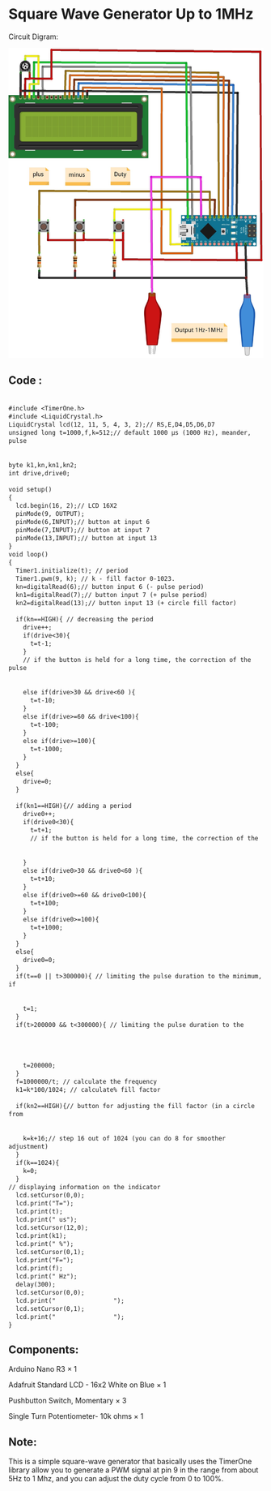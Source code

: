 # Square Wave Generator Up to 1MHz 

Circuit Digram:

![ Circuit ](https://github.com/Dushyantsingh-ds/embedded/blob/main/Projects/Assets/Project%202.1.jpg)

## Code :
```

#include <TimerOne.h>
#include <LiquidCrystal.h>
LiquidCrystal lcd(12, 11, 5, 4, 3, 2);// RS,E,D4,D5,D6,D7
unsigned long t=1000,f,k=512;// default 1000 μs (1000 Hz), meander, pulse 


byte k1,kn,kn1,kn2;
int drive,drive0;

void setup()
{ 
  lcd.begin(16, 2);// LCD 16X2
  pinMode(9, OUTPUT);
  pinMode(6,INPUT);// button at input 6
  pinMode(7,INPUT);// button at input 7 
  pinMode(13,INPUT);// button at input 13
}
void loop()
{
  Timer1.initialize(t); // period    
  Timer1.pwm(9, k); // k - fill factor 0-1023. 
  kn=digitalRead(6);// button input 6 (- pulse period) 
  kn1=digitalRead(7);// button input 7 (+ pulse period)
  kn2=digitalRead(13);// button input 13 (+ circle fill factor)

  if(kn==HIGH){ // decreasing the period 
    drive++;
    if(drive<30){ 
      t=t-1;  
    }
    // if the button is held for a long time, the correction of the pulse 


    else if(drive>30 && drive<60 ){ 
      t=t-10; 
    }
    else if(drive>=60 && drive<100){
      t=t-100;
    }
    else if(drive>=100){
      t=t-1000;
    }
  }
  else{
    drive=0;
  }

  if(kn1==HIGH){// adding a period 
    drive0++;
    if(drive0<30){
      t=t+1; 
      // if the button is held for a long time, the correction of the 


    }
    else if(drive0>30 && drive0<60 ){ 
      t=t+10; 
    }
    else if(drive0>=60 && drive0<100){
      t=t+100;
    }
    else if(drive0>=100){
      t=t+1000;
    }
  } 
  else{
    drive0=0;
  }
  if(t==0 || t>300000){ // limiting the pulse duration to the minimum, if 


    t=1;
  }
  if(t>200000 && t<300000){ // limiting the pulse duration to the 




    t=200000;
  } 
  f=1000000/t; // calculate the frequency 
  k1=k*100/1024; // calculate% fill factor

  if(kn2==HIGH){// button for adjusting the fill factor (in a circle from 


    k=k+16;// step 16 out of 1024 (you can do 8 for smoother adjustment)
  }
  if(k==1024){
    k=0;
  }
// displaying information on the indicator
  lcd.setCursor(0,0); 
  lcd.print("T=");
  lcd.print(t);
  lcd.print(" us");
  lcd.setCursor(12,0);
  lcd.print(k1);
  lcd.print(" %");
  lcd.setCursor(0,1); 
  lcd.print("F=");
  lcd.print(f);
  lcd.print(" Hz");
  delay(300);
  lcd.setCursor(0,0); 
  lcd.print("                ");
  lcd.setCursor(0,1); 
  lcd.print("                ");
}

```

## Components:

Arduino Nano R3
×	1	

Adafruit Standard LCD - 16x2 White on Blue
×	1

Pushbutton Switch, Momentary
×	3	

Single Turn Potentiometer- 10k ohms
×	1	

## Note:
This is a simple square-wave generator that basically uses the TimerOne library allow you to generate a PWM signal at pin 9 in the range from about 5Hz to 1 Mhz, and you can adjust the duty cycle from 0 to 100%.

